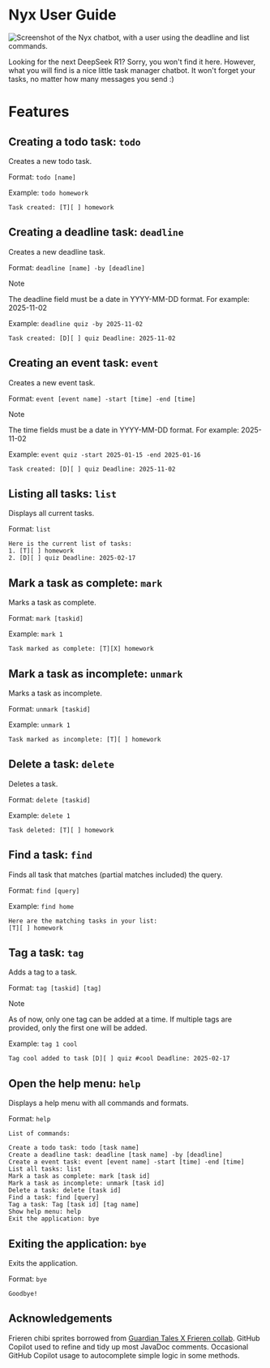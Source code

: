 # Nyx User Guide

![Screenshot of the Nyx chatbot, with a user using the deadline and 
list commands.](Ui.png)

Looking for the next DeepSeek R1? Sorry, you won't find it here. However, what you will find is a nice 
little task manager chatbot. It won't forget your tasks, no matter how many messages you send :)

# Features

## Creating a todo task: `todo`

Creates a new todo task.

Format: `todo [name]`

Example: `todo homework`

```
Task created: [T][ ] homework
```

## Creating a deadline task: `deadline`

Creates a new deadline task.

Format: `deadline [name] -by [deadline]`

> [!NOTE]
> The deadline field must be a date in YYYY-MM-DD format. 
> For example: 2025-11-02

Example: `deadline quiz -by 2025-11-02`

```
Task created: [D][ ] quiz Deadline: 2025-11-02
```

## Creating an event task: `event`

Creates a new event task.

Format: `event [event name] -start [time] -end [time]`

> [!NOTE]
> The time fields must be a date in YYYY-MM-DD format.
> For example: 2025-11-02

Example: `event quiz -start 2025-01-15 -end 2025-01-16`

```
Task created: [D][ ] quiz Deadline: 2025-11-02
```

## Listing all tasks: `list`

Displays all current tasks.

Format: `list`

```
Here is the current list of tasks:
1. [T][ ] homework
2. [D][ ] quiz Deadline: 2025-02-17
```

## Mark a task as complete: `mark`

Marks a task as complete.

Format: `mark [taskid]`

Example: `mark 1`

```
Task marked as complete: [T][X] homework
```

## Mark a task as incomplete: `unmark`

Marks a task as incomplete.

Format: `unmark [taskid]`

Example: `unmark 1`

```
Task marked as incomplete: [T][ ] homework
```

## Delete a task: `delete`

Deletes a task.

Format: `delete [taskid]`

Example: `delete 1`

```
Task deleted: [T][ ] homework
```

## Find a task: `find`

Finds all task that matches (partial matches included) the query.

Format: `find [query]`

Example: `find home`

```
Here are the matching tasks in your list:
[T][ ] homework
```

## Tag a task: `tag`

Adds a tag to a task.

Format: `tag [taskid] [tag]`

> [!NOTE]
> As of now, only one tag can be added at a time. If multiple tags
> are provided, only the first one will be added.

Example: `tag 1 cool`

```
Tag cool added to task [D][ ] quiz #cool Deadline: 2025-02-17
```

## Open the help menu: `help`

Displays a help menu with all commands and formats.

Format: `help`

```
List of commands:

Create a todo task: todo [task name]
Create a deadline task: deadline [task name] -by [deadline]
Create a event task: event [event name] -start [time] -end [time]
List all tasks: list
Mark a task as complete: mark [task id]
Mark a task as incomplete: unmark [task id]
Delete a task: delete [task id]
Find a task: find [query]
Tag a task: Tag [task id] [tag name]
Show help menu: help
Exit the application: bye
```

## Exiting the application: `bye`
Exits the application.

Format: `bye`

```
Goodbye!
```

## Acknowledgements
Frieren chibi sprites borrowed from [Guardian Tales X Frieren collab](https://www.facebook.com/permalink.php/?story_fbid=122175340070092928&id=61552787855398).
GitHub Copilot used to refine and tidy up most JavaDoc comments.
Occasional GitHub Copilot usage to autocomplete simple logic in some methods.